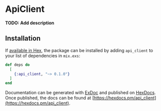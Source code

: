 # ApiClient

**TODO: Add description**

## Installation

If [available in Hex](https://hex.pm/docs/publish), the package can be installed
by adding `api_client` to your list of dependencies in `mix.exs`:

```elixir
def deps do
  [
    {:api_client, "~> 0.1.0"}
  ]
end
```

Documentation can be generated with [ExDoc](https://github.com/elixir-lang/ex_doc)
and published on [HexDocs](https://hexdocs.pm). Once published, the docs can
be found at [https://hexdocs.pm/api_client](https://hexdocs.pm/api_client).

